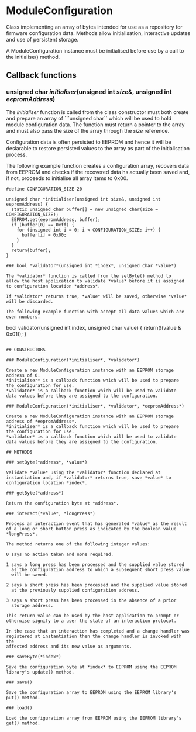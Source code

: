 # ModuleConfiguration

Class implementing an array of bytes intended for use as a repository
for firmware configuration data.
Methods allow initialisation, interactive updates and use of persistent
storage.

A ModuleConfiguration instance must be initialised before use by a call
to the initialise() method.

## Callback functions

### unsigned char *initialiser*(unsigned int *size*&, unsigned int *eepromAddress*)

The *initialiser* function is called from the class constructor must
both create and prepare an array of ```unsigned char`` which will be
used to hold module configuration data.
The function must return a pointer to the array and must also pass the
size of the array through the *size* reference.

Configuration data is often persisted to EEPROM and hence it will be
desiarable to restore persisted values to the array as part of the
initialisation process.

The following example function creates a configuration array, recovers
data from EEPROM and checks if the recovered data hs actually been saved
and, if not, proceeds to initialise all array items to 0x00.
```
#define CONFIGURATION_SIZE 20

unsigned char *initialiser(unsigned int size&, unsigned int eepromAddress) {
  static unsigned char buffer[] = new unsigned char(size = CONFIGURATION_SIZE);
  EEPROM.get(eepromAddress, buffer);
  if (buffer[0] == 0xff) {
    for (insigned int i = 0; i < CONFIGURATION_SIZE; i++) {
      buffer[i] = 0x00;
    }
  }
  return(buffer);
}

### bool *validator*(unsigned int *index*, unsigned char *value*)

The *validator* function is called from the setByte() method to
allow the host application to validate *value* before it is assigned
to configuration location *address*.

If *validator* returns true, *value* will be saved, otherwise *value*
will be discarded.

The following example function with accept all data values which are
even numbers.
```
bool validator(unsigned int index, unsigned char value) {
  return(!(value & 0x01));
}
```

## CONSTRUCTORS

### ModuleConfiguration(*initialiser*, *validator*)

Create a new ModuleConfiguration instance with an EEPROM storage
address of 0.
*initialiser* is a callback function which will be used to prepare
the configuration for use.
*validator* is a callback function which will be used to validate
data values before they are assigned to the configuration.  

### ModuleConfiguration(*initialiser*, *validator*, *eepromAddress*)

Create a new ModuleConfiguration instance with an EEPROM storage
address of *eepromAddress*.
*initialiser* is a callback function which will be used to prepare
the configuration for use.
*validator* is a callback function which will be used to validate
data values before they are assigned to the configuration.  

## METHODS

### setByte(*address*, *value*)

Validate *value* using the *validator* function declared at
instantiation and, if *validator* returns true, save *value* to
configuration location *index*. 

### getByte(*address*)

Return the configuration byte at *address*.

### interact(*value*, *longPress*)

Process an interaction event that has generated *value* as the result
of a long or short button press as indicated by the boolean value
*longPress*.

The method returns one of the following integer values:

0 says no action taken and none required.

1 says a long press has been processed and the supplied value stored
  as the configuration address to which a subsequent short press value
  will be saved.

2 says a short press has been processed and the supplied value stored
  at the previously supplied configuration address.

3 says a short press has been processed in the absence of a prior
  storage address.

This return value can be used by the host application to prompt or
otherwise signify to a user the state of an interaction protocol.

In the case that an interaction has completed and a change handler was
registered at instantiation then the change handler is invoked with the
affected address and its new value as arguments.

### saveByte(*index*)

Save the configuration byte at *index* to EEPROM using the EEPROM
library's update() method.

### save()

Save the configuration array to EEPROM using the EEPROM library's
put() method.

### load()

Load the configuration array from EEPROM using the EEPROM library's
get() method.
